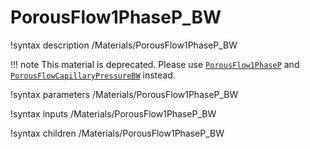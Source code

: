 # PorousFlow1PhaseP_BW
!syntax description /Materials/PorousFlow1PhaseP_BW

!!! note
    This material is deprecated. Please use [`PorousFlow1PhaseP`](/porous_flow/PorousFlow1PhaseP.md) and [`PorousFlowCapillaryPressureBW`](/porous_flow/PorousFlowCapillaryPressureBW.md) instead.

!syntax parameters /Materials/PorousFlow1PhaseP_BW

!syntax inputs /Materials/PorousFlow1PhaseP_BW

!syntax children /Materials/PorousFlow1PhaseP_BW
